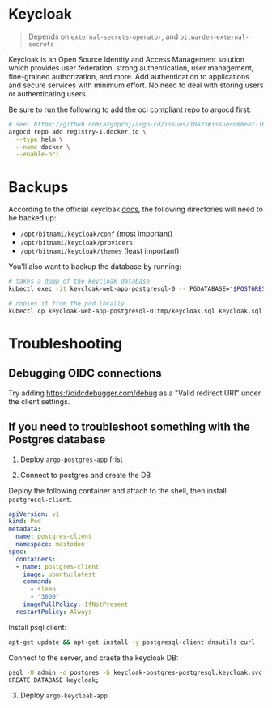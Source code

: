 # Keycloak

> Depends on `external-secrets-operator`, and `bitwarden-external-secrets`

Keycloak is an Open Source Identity and Access Management solution which provides user federation, strong authentication, user management, fine-grained authorization, and more. Add authentication to applications and secure services with minimum effort. No need to deal with storing users or authenticating users.

Be sure to run the following to add the oci compliant repo to argocd first:

```bash
# see: https://github.com/argoproj/argo-cd/issues/10823#issuecomment-1620308484
argocd repo add registry-1.docker.io \
  --type helm \
  --name docker \
  --enable-oci
```

# Backups

According to the official keycloak [docs](https://www.keycloak.org/docs/latest/upgrading/index.html#_prep_migration), the following directories will need to be backed up:
- `/opt/bitnami/keycloak/conf` (most important)
- `/opt/bitnami/keycloak/providers`
- `/opt/bitnami/keycloak/themes` (least important)

You'll also want to backup the database by running:

```bash
# takes a dump of the keycloak database
kubectl exec -it keycloak-web-app-postgresql-0 -- PGDATABASE="$POSTGRES_DB" PGUSER="$POSTGRES_USER" PGPASSWORD="$POSTGRES_PASSWORD" pg_dump --clean > /tmp/keycloak.sql

# copies it from the pod locally
kubectl cp keycloak-web-app-postgresql-0:tmp/keycloak.sql keycloak.sql
```

# Troubleshooting

## Debugging OIDC connections
Try adding https://oidcdebugger.com/debug as a "Valid redirect URI" under the client settings.

## If you need to troubleshoot something with the Postgres database

1. Deploy `argo-postgres-app` frist

2. Connect to postgres and create the DB

Deploy the following container and attach to the shell, then install `postgresql-client`.

```yaml
apiVersion: v1
kind: Pod
metadata:
  name: postgres-client
  namespace: mastodon
spec:
  containers:
  - name: postgres-client
    image: ubuntu:latest
    command:
      - sleep
      - "3600"
    imagePullPolicy: IfNotPresent
  restartPolicy: Always
```

Install psql client:

```bash
apt-get update && apt-get install -y postgresql-client dnsutils curl
```

Connect to the server, and craete the keycloak DB:

```bash
psql -U admin -d postgres -h keycloak-postgres-postgresql.keycloak.svc.cluster.local -p 5432
CREATE DATABASE keycloak;
```

3. Deploy `argo-keycloak-app`
